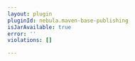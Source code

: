 ```yaml
---
layout: plugin
pluginId: nebula.maven-base-publishing
isJarAvailable: true
error: ''
violations: []

---
```

